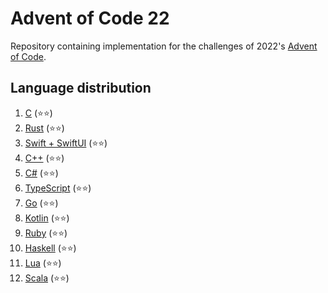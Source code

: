 # Advent of Code 22
Repository containing implementation for the challenges of 2022's [Advent of Code](https://adventofcode.com/2022).


## Language distribution
1. [C](01) (⭐⭐)
2. [Rust](02) (⭐⭐)
3. [Swift + SwiftUI](03) (⭐⭐) 
4. [C++](04) (⭐⭐)
5. [C#](05) (⭐⭐)
6. [TypeScript](06) (⭐⭐)
7. [Go](07) (⭐⭐)
8. [Kotlin](08) (⭐⭐)
9. [Ruby](09) (⭐⭐)
10. [Haskell](10) (⭐⭐)
11. [Lua](11) (⭐⭐)
12. [Scala](12) (⭐⭐)
